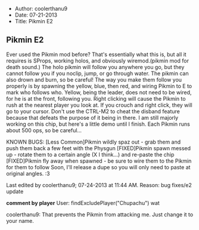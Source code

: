 - Author: coolerthanu9
- Date: 07-21-2013
- Title: Pikmin E2

## Pikmin E2

Ever used the Pikmin mod before? That's essentially what this is, but all it requires is SProps, working holos, and obviously wiremod.(pikmin mod for death sound.) The holo pikmin will follow you anywhere you go, but they cannot follow you if you noclip, jump, or go through water. The pikmin can also drown and burn, so be careful! The way you make them follow you properly is by spawning the yellow, blue, then red, and wiring Pikmin to E to mark who follows who. Yellow, being the leader, does not need to be wired, for he is at the front, following you. Right clicking will cause the Pikmin to rush at the nearest player you look at. If you crouch and right click, they will go to your cursor. Don't use the CTRL-M2 to cheat the disband feature because that defeats the purpose of it being in there. I am still majorly working on this chip, but here's a little demo until I finish. Each Pikmin runs about 500 ops, so be careful...

KNOWN BUGS:
[Less Common]Pikmin wildly spaz out - grab them and push them back a few feet with the Physgun
[FIXED]Pikmin spawn messed up - rotate them to a certain angle (X I think...) and re-paste the chip
[FIXED]Pikmin fly away when spawned - be sure to wire them to the Pikmin for them to follow
Soon, I'll release a dupe so you will only need to paste at original angles. :3

Last edited by coolerthanu9; 07-24-2013 at 11:44 AM. Reason: bug fixes/e2 update

**comment by player**
User: findExcludePlayer("Chupachu") wat

coolerthanu9: That prevents the Pikmin from attacking me. Just change it to your name.
